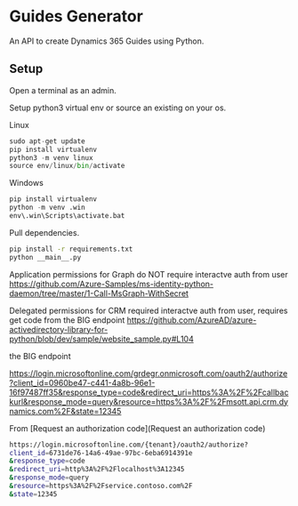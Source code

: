 # Guides Generator 

An API to create Dynamics 365 Guides using Python.

## Setup

Open a terminal as an admin.

Setup python3 virtual env or source an existing on your os.

Linux
```python
sudo apt-get update
pip install virtualenv
python3 -m venv linux 
source env/linux/bin/activate 
```
Windows
```python
pip install virtualenv
python -m venv .win
env\.win\Scripts\activate.bat
```

Pull dependencies.
```bash
pip install -r requirements.txt
python __main__.py
```

Application permissions for Graph do NOT require interactve auth from user
https://github.com/Azure-Samples/ms-identity-python-daemon/tree/master/1-Call-MsGraph-WithSecret

Delegated permissions for CRM required interactve auth from user, requires get code from the BIG endpoint
https://github.com/AzureAD/azure-activedirectory-library-for-python/blob/dev/sample/website_sample.py#L104

the BIG endpoint

https://login.microsoftonline.com/grdegr.onmicrosoft.com/oauth2/authorize?client_id=0960be47-c441-4a8b-96e1-16f97487ff35&response_type=code&redirect_uri=https%3A%2F%2Fcallbackurl&response_mode=query&resource=https%3A%2F%2Fmsott.api.crm.dynamics.com%2F&state=12345

From [Request an authorization code](Request an authorization code)

```sh
https://login.microsoftonline.com/{tenant}/oauth2/authorize?
client_id=6731de76-14a6-49ae-97bc-6eba6914391e
&response_type=code
&redirect_uri=http%3A%2F%2Flocalhost%3A12345
&response_mode=query
&resource=https%3A%2F%2Fservice.contoso.com%2F
&state=12345
```